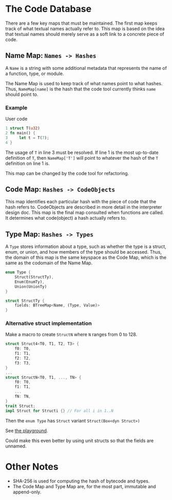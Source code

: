 # The Code Database

There are a few key maps that must be maintained. The first map keeps track of what textual names actually refer to. This map is based on the idea that textual names should merely serve as a soft link to a concrete piece of code.

## Name Map: `Names -> Hashes`

A `Name` is a string with some additional metadata that represents the name of a function, type, or module.

The Name Map is used to keep track of what names point to what hashes. Thus, `NameMap[name]` is the hash that the code tool currently thinks `name` should point to.

### Example
User code
```rust
1 struct T(u32)
2 fn main() {
3     let t = T(7);
4 }
```

The usage of `T` in line 3 must be resolved. If line 1 is the most up-to-date definition of `T`, then `NameMap['T']` will point to whatever the hash of the `T` definition on line 1 is.

This map can be changed by the code tool for refactoring.

## Code Map: `Hashes -> CodeObjects`

This map identifies each particular hash with the piece of code that the hash refers to. CodeObjects are described in more detail in the interpreter design doc. This map is the final map consulted when functions are called. It determines what code(object) a hash actually refers to.

## Type Map: `Hashes -> Types`

A `Type` stores information about a type, such as whether the type is a struct, enum, or union, and how members of the type should be accessed. Thus, the domain of this map is the same keyspace as the Code Map, which is the same as the codomain of the Name Map. 

```rust
enum Type {
    Struct(StructTy),
    Enum(EnumTy),
    Union(UnionTy)
}

struct StructTy {
    fields: BTreeMap<Name, (Type, Value)>
}
```

### Alternative struct implementation

Make a macro to create `StructN` where `N` ranges from 0 to 128.
```rust
struct Struct4<T0, T1, T2, T3> {
    f0: T0,
    f1: T1,
    f2: T2,
    f3: T3,
}
...
struct StructN<T0, T1, ..., TN> {
    f0: T0,
    f1: T1,
    ...
    fN: TN,
}
trait Struct;
impl Struct for Structi {} // For all i in 1..N
```

Then the `enum Type` has `Struct` variant `Struct(Box<dyn Struct>)`

See [the playground](https://play.rust-lang.org/?version=stable&mode=debug&edition=2021&gist=4d5631cdb8868e0861f9d4ae6a6ef5a3).

Could make this even better by using unit structs so that the fields are unnamed.

# Other Notes
* SHA-256 is used for computing the hash of bytecode and types.
* The Code Map and Type Map are, for the most part, immutable and append-only.

